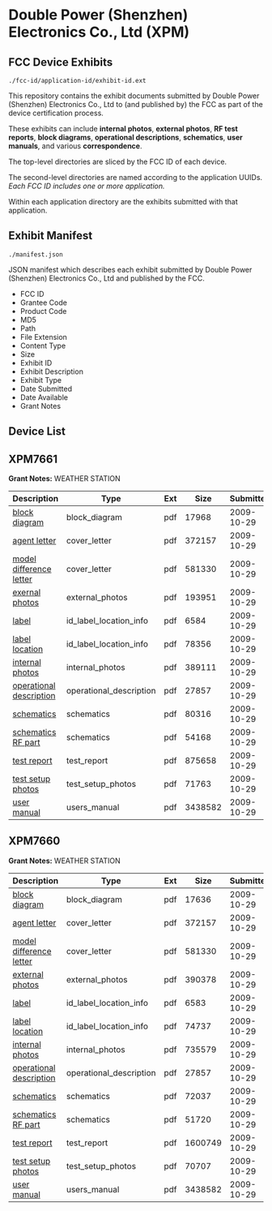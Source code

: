 # Double Power (Shenzhen) Electronics Co., Ltd (XPM)
## FCC Device Exhibits

```
./fcc-id/application-id/exhibit-id.ext
```

This repository contains the exhibit documents submitted by Double Power (Shenzhen) Electronics Co., Ltd to (and published by) the FCC as part of the device certification process.

These exhibits can include **internal photos**, **external photos**, **RF test reports**, **block diagrams**, **operational descriptions**, **schematics**, **user manuals**, and various **correspondence**.

The top-level directories are sliced by the FCC ID of each device.

The second-level directories are named according to the application UUIDs. *Each FCC ID includes one or more application.*

Within each application directory are the exhibits submitted with that application. 

## Exhibit Manifest

```
./manifest.json
```

JSON manifest which describes each exhibit submitted by Double Power (Shenzhen) Electronics Co., Ltd and published by the FCC.

- FCC ID
- Grantee Code
- Product Code
- MD5
- Path
- File Extension
- Content Type
- Size
- Exhibit ID
- Exhibit Description
- Exhibit Type
- Date Submitted
- Date Available
- Grant Notes

## Device List
## XPM7661
**Grant Notes:** WEATHER STATION

| Description | Type | Ext | Size | Submitted | Available |
| ----------- | ---- | --- | ---- | --------- | --------- |
| [block diagram](XPM7661/5fb995d192075cf6fc46ade1634b9253/1191048.pdf) | block_diagram | pdf | 17968 | 2009-10-29 | 2009-10-29 |
| [agent letter](XPM7661/5fb995d192075cf6fc46ade1634b9253/1191036.pdf) | cover_letter | pdf | 372157 | 2009-10-29 | 2009-10-29 |
| [model difference letter](XPM7661/5fb995d192075cf6fc46ade1634b9253/1191037.pdf) | cover_letter | pdf | 581330 | 2009-10-29 | 2009-10-29 |
| [exernal photos](XPM7661/5fb995d192075cf6fc46ade1634b9253/1191051.pdf) | external_photos | pdf | 193951 | 2009-10-29 | 2009-10-29 |
| [label](XPM7661/5fb995d192075cf6fc46ade1634b9253/1191052.pdf) | id_label_location_info | pdf | 6584 | 2009-10-29 | 2009-10-29 |
| [label location](XPM7661/5fb995d192075cf6fc46ade1634b9253/1191053.pdf) | id_label_location_info | pdf | 78356 | 2009-10-29 | 2009-10-29 |
| [internal photos](XPM7661/5fb995d192075cf6fc46ade1634b9253/1191054.pdf) | internal_photos | pdf | 389111 | 2009-10-29 | 2009-10-29 |
| [operational description](XPM7661/5fb995d192075cf6fc46ade1634b9253/1191042.pdf) | operational_description | pdf | 27857 | 2009-10-29 | 2009-10-29 |
| [schematics](XPM7661/5fb995d192075cf6fc46ade1634b9253/1191056.pdf) | schematics | pdf | 80316 | 2009-10-29 | 2009-10-29 |
| [schematics RF part](XPM7661/5fb995d192075cf6fc46ade1634b9253/1191057.pdf) | schematics | pdf | 54168 | 2009-10-29 | 2009-10-29 |
| [test report](XPM7661/5fb995d192075cf6fc46ade1634b9253/1191058.pdf) | test_report | pdf | 875658 | 2009-10-29 | 2009-10-29 |
| [test setup photos](XPM7661/5fb995d192075cf6fc46ade1634b9253/1191059.pdf) | test_setup_photos | pdf | 71763 | 2009-10-29 | 2009-10-29 |
| [user manual](XPM7661/5fb995d192075cf6fc46ade1634b9253/1191047.pdf) | users_manual | pdf | 3438582 | 2009-10-29 | 2009-10-29 |
## XPM7660
**Grant Notes:** WEATHER STATION

| Description | Type | Ext | Size | Submitted | Available |
| ----------- | ---- | --- | ---- | --------- | --------- |
| [block diagram](XPM7660/0260a9ad3446f6153c16d7f1435651e9/1191035.pdf) | block_diagram | pdf | 17636 | 2009-10-29 | 2009-10-29 |
| [agent letter](XPM7660/0260a9ad3446f6153c16d7f1435651e9/1191036.pdf) | cover_letter | pdf | 372157 | 2009-10-29 | 2009-10-29 |
| [model difference letter](XPM7660/0260a9ad3446f6153c16d7f1435651e9/1191037.pdf) | cover_letter | pdf | 581330 | 2009-10-29 | 2009-10-29 |
| [external photos](XPM7660/0260a9ad3446f6153c16d7f1435651e9/1191038.pdf) | external_photos | pdf | 390378 | 2009-10-29 | 2009-10-29 |
| [label](XPM7660/0260a9ad3446f6153c16d7f1435651e9/1191039.pdf) | id_label_location_info | pdf | 6583 | 2009-10-29 | 2009-10-29 |
| [label location](XPM7660/0260a9ad3446f6153c16d7f1435651e9/1191040.pdf) | id_label_location_info | pdf | 74737 | 2009-10-29 | 2009-10-29 |
| [internal photos](XPM7660/0260a9ad3446f6153c16d7f1435651e9/1191041.pdf) | internal_photos | pdf | 735579 | 2009-10-29 | 2009-10-29 |
| [operational description](XPM7660/0260a9ad3446f6153c16d7f1435651e9/1191042.pdf) | operational_description | pdf | 27857 | 2009-10-29 | 2009-10-29 |
| [schematics](XPM7660/0260a9ad3446f6153c16d7f1435651e9/1191043.pdf) | schematics | pdf | 72037 | 2009-10-29 | 2009-10-29 |
| [schematics RF part](XPM7660/0260a9ad3446f6153c16d7f1435651e9/1191044.pdf) | schematics | pdf | 51720 | 2009-10-29 | 2009-10-29 |
| [test report](XPM7660/0260a9ad3446f6153c16d7f1435651e9/1191045.pdf) | test_report | pdf | 1600749 | 2009-10-29 | 2009-10-29 |
| [test setup photos](XPM7660/0260a9ad3446f6153c16d7f1435651e9/1191046.pdf) | test_setup_photos | pdf | 70707 | 2009-10-29 | 2009-10-29 |
| [user manual](XPM7660/0260a9ad3446f6153c16d7f1435651e9/1191047.pdf) | users_manual | pdf | 3438582 | 2009-10-29 | 2009-10-29 |
